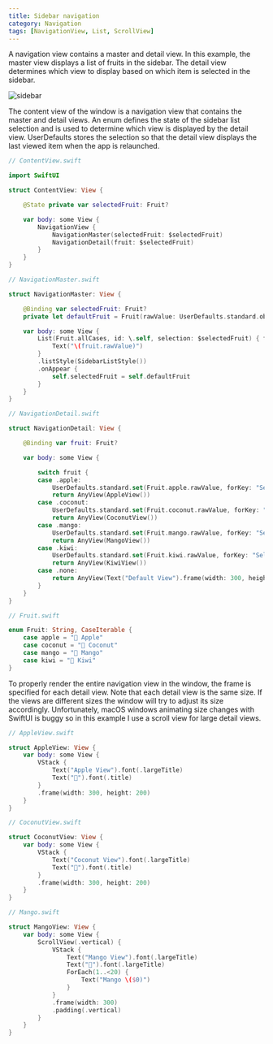```yaml
---
title: Sidebar navigation
category: Navigation
tags: [NavigationView, List, ScrollView]
---
```


A navigation view contains a master and detail view. In this example, the master view displays a list of fruits in the sidebar. The detail view determines which view to display based on which item is selected in the sidebar.

![sidebar](/swift-macos/images/sidebar.png)

The content view of the window is a navigation view that contains the master and detail views. An enum defines the state of the sidebar list selection and is used to determine which view is displayed by the detail view. UserDefaults stores the selection so that the detail view displays the last viewed item when the app is relaunched.

```swift
// ContentView.swift

import SwiftUI

struct ContentView: View {

    @State private var selectedFruit: Fruit?

    var body: some View {
        NavigationView {
            NavigationMaster(selectedFruit: $selectedFruit)
            NavigationDetail(fruit: $selectedFruit)
        }
    }
}

// NavigationMaster.swift

struct NavigationMaster: View {

    @Binding var selectedFruit: Fruit?
    private let defaultFruit = Fruit(rawValue: UserDefaults.standard.object(forKey: "SelectedFruit") as? String ?? "🥭 Mango")

    var body: some View {
        List(Fruit.allCases, id: \.self, selection: $selectedFruit) { fruit in
            Text("\(fruit.rawValue)")
        }
        .listStyle(SidebarListStyle())
        .onAppear {
            self.selectedFruit = self.defaultFruit
        }
    }
}

// NavigationDetail.swift

struct NavigationDetail: View {

    @Binding var fruit: Fruit?

    var body: some View {

        switch fruit {
        case .apple:
            UserDefaults.standard.set(Fruit.apple.rawValue, forKey: "SelectedFruit")
            return AnyView(AppleView())
        case .coconut:
            UserDefaults.standard.set(Fruit.coconut.rawValue, forKey: "SelectedFruit")
            return AnyView(CoconutView())
        case .mango:
            UserDefaults.standard.set(Fruit.mango.rawValue, forKey: "SelectedFruit")
            return AnyView(MangoView())
        case .kiwi:
            UserDefaults.standard.set(Fruit.kiwi.rawValue, forKey: "SelectedFruit")
            return AnyView(KiwiView())
        case .none:
            return AnyView(Text("Default View").frame(width: 300, height: 200))
        }
    }
}

// Fruit.swift

enum Fruit: String, CaseIterable {
    case apple = "🍎 Apple"
    case coconut = "🥥 Coconut"
    case mango = "🥭 Mango"
    case kiwi = "🥝 Kiwi"
}
```

To properly render the entire navigation view in the window, the frame is specified for each detail view. Note that each detail view is the same size. If the views are different sizes the window will try to adjust its size accordingly. Unfortunately, macOS windows animating size changes with SwiftUI is buggy so in this example I use a scroll view for large detail views.

```swift
// AppleView.swift

struct AppleView: View {
    var body: some View {
        VStack {
            Text("Apple View").font(.largeTitle)
            Text("🍎").font(.title)
        }
        .frame(width: 300, height: 200)
    }
}

// CoconutView.swift

struct CoconutView: View {
    var body: some View {
        VStack {
            Text("Coconut View").font(.largeTitle)
            Text("🥥").font(.title)
        }
        .frame(width: 300, height: 200)
    }
}

// Mango.swift

struct MangoView: View {
    var body: some View {
        ScrollView(.vertical) {
            VStack {
                Text("Mango View").font(.largeTitle)
                Text("🥭").font(.largeTitle)
                ForEach(1..<20) {
                    Text("Mango \($0)")
                }
            }
            .frame(width: 300)
            .padding(.vertical)
        }
    }
}
```

